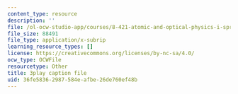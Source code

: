 ```yaml
---
content_type: resource
description: ''
file: /ol-ocw-studio-app/courses/8-421-atomic-and-optical-physics-i-spring-2014/36fe58362987584eafbe26de760ef48b_gA1ZO0xBiYg.srt
file_size: 88491
file_type: application/x-subrip
learning_resource_types: []
license: https://creativecommons.org/licenses/by-nc-sa/4.0/
ocw_type: OCWFile
resourcetype: Other
title: 3play caption file
uid: 36fe5836-2987-584e-afbe-26de760ef48b
---
```

